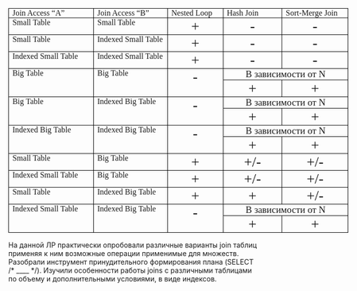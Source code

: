 <table style="width:513.2pt;border-collapse:collapse;border:none;">
    <tbody>
        <tr>
            <td style="width: 125.75pt;border: 1pt solid windowtext;padding: 0in 5.4pt;vertical-align: top;">
                <p style='margin:0in;margin-bottom:.0001pt;text-align:justify;font-size:16px;font-family:"Cambria",serif;'>Join Access &ldquo;A&rdquo;</p>
            </td>
            <td style="width: 104.1pt;border-top: 1pt solid windowtext;border-right: 1pt solid windowtext;border-bottom: 1pt solid windowtext;border-image: initial;border-left: none;padding: 0in 5.4pt;vertical-align: top;">
                <p style='margin:0in;margin-bottom:.0001pt;text-align:justify;font-size:16px;font-family:"Cambria",serif;'>Join Access &ldquo;B&rdquo;</p>
            </td>
            <td style="width: 84.9pt;border-top: 1pt solid windowtext;border-right: 1pt solid windowtext;border-bottom: 1pt solid windowtext;border-image: initial;border-left: none;padding: 0in 5.4pt;vertical-align: top;">
                <p style='margin:0in;margin-bottom:.0001pt;text-align:justify;font-size:16px;font-family:"Cambria",serif;'>Nested Loop</p>
            </td>
            <td style="width: 92.95pt;border-top: 1pt solid windowtext;border-right: 1pt solid windowtext;border-bottom: 1pt solid windowtext;border-image: initial;border-left: none;padding: 0in 5.4pt;vertical-align: top;">
                <p style='margin:0in;margin-bottom:.0001pt;text-align:justify;font-size:16px;font-family:"Cambria",serif;'>Hash Join</p>
            </td>
            <td style="width: 105.5pt;border-top: 1pt solid windowtext;border-right: 1pt solid windowtext;border-bottom: 1pt solid windowtext;border-image: initial;border-left: none;padding: 0in 5.4pt;vertical-align: top;">
                <p style='margin:0in;margin-bottom:.0001pt;text-align:justify;font-size:16px;font-family:"Cambria",serif;'>Sort-Merge Join</p>
            </td>
        </tr>
        <tr>
            <td style="width: 125.75pt;border-right: 1pt solid windowtext;border-bottom: 1pt solid windowtext;border-left: 1pt solid windowtext;border-image: initial;border-top: none;padding: 0in 5.4pt;vertical-align: top;">
                <p style='margin:0in;margin-bottom:.0001pt;text-align:justify;font-size:16px;font-family:"Cambria",serif;'>Small Table</p>
            </td>
            <td style="width: 104.1pt;border-top: none;border-left: none;border-bottom: 1pt solid windowtext;border-right: 1pt solid windowtext;padding: 0in 5.4pt;vertical-align: top;">
                <p style='margin:0in;margin-bottom:.0001pt;text-align:justify;font-size:16px;font-family:"Cambria",serif;'>Small Table</p>
            </td>
            <td style="width: 84.9pt;border-top: none;border-left: none;border-bottom: 1pt solid windowtext;border-right: 1pt solid windowtext;padding: 0in 5.4pt;vertical-align: top;">
                <p style='margin:0in;margin-bottom:.0001pt;text-align:center;font-size:16px;font-family:"Cambria",serif;'><span style="font-size:29px;">+</span></p>
            </td>
            <td style="width: 92.95pt;border-top: none;border-left: none;border-bottom: 1pt solid windowtext;border-right: 1pt solid windowtext;padding: 0in 5.4pt;vertical-align: top;">
                <p style='margin:0in;margin-bottom:.0001pt;text-align:center;font-size:16px;font-family:"Cambria",serif;'><span style="font-size:29px;">-</span></p>
            </td>
            <td style="width: 105.5pt;border-top: none;border-left: none;border-bottom: 1pt solid windowtext;border-right: 1pt solid windowtext;padding: 0in 5.4pt;vertical-align: top;">
                <p style='margin:0in;margin-bottom:.0001pt;text-align:center;font-size:16px;font-family:"Cambria",serif;'><span style="font-size:29px;">-</span></p>
            </td>
        </tr>
        <tr>
            <td style="width: 125.75pt;border-right: 1pt solid windowtext;border-bottom: 1pt solid windowtext;border-left: 1pt solid windowtext;border-image: initial;border-top: none;padding: 0in 5.4pt;vertical-align: top;">
                <p style='margin:0in;margin-bottom:.0001pt;text-align:justify;font-size:16px;font-family:"Cambria",serif;'>Small Table</p>
            </td>
            <td style="width: 104.1pt;border-top: none;border-left: none;border-bottom: 1pt solid windowtext;border-right: 1pt solid windowtext;padding: 0in 5.4pt;vertical-align: top;">
                <p style='margin:0in;margin-bottom:.0001pt;text-align:justify;font-size:16px;font-family:"Cambria",serif;'>Indexed Small Table</p>
            </td>
            <td style="width: 84.9pt;border-top: none;border-left: none;border-bottom: 1pt solid windowtext;border-right: 1pt solid windowtext;padding: 0in 5.4pt;vertical-align: top;">
                <p style='margin:0in;margin-bottom:.0001pt;text-align:center;font-size:16px;font-family:"Cambria",serif;'><span style="font-size:29px;">+</span></p>
            </td>
            <td style="width: 92.95pt;border-top: none;border-left: none;border-bottom: 1pt solid windowtext;border-right: 1pt solid windowtext;padding: 0in 5.4pt;vertical-align: top;">
                <p style='margin:0in;margin-bottom:.0001pt;text-align:center;font-size:16px;font-family:"Cambria",serif;'><span style="font-size:29px;">-</span></p>
            </td>
            <td style="width: 105.5pt;border-top: none;border-left: none;border-bottom: 1pt solid windowtext;border-right: 1pt solid windowtext;padding: 0in 5.4pt;vertical-align: top;">
                <p style='margin:0in;margin-bottom:.0001pt;text-align:center;font-size:16px;font-family:"Cambria",serif;'><span style="font-size:29px;">-</span></p>
            </td>
        </tr>
        <tr>
            <td style="width: 125.75pt;border-right: 1pt solid windowtext;border-bottom: 1pt solid windowtext;border-left: 1pt solid windowtext;border-image: initial;border-top: none;padding: 0in 5.4pt;vertical-align: top;">
                <p style='margin:0in;margin-bottom:.0001pt;text-align:justify;font-size:16px;font-family:"Cambria",serif;'>Indexed Small Table</p>
            </td>
            <td style="width: 104.1pt;border-top: none;border-left: none;border-bottom: 1pt solid windowtext;border-right: 1pt solid windowtext;padding: 0in 5.4pt;vertical-align: top;">
                <p style='margin:0in;margin-bottom:.0001pt;text-align:justify;font-size:16px;font-family:"Cambria",serif;'>Indexed Small Table</p>
            </td>
            <td style="width: 84.9pt;border-top: none;border-left: none;border-bottom: 1pt solid windowtext;border-right: 1pt solid windowtext;padding: 0in 5.4pt;vertical-align: top;">
                <p style='margin:0in;margin-bottom:.0001pt;text-align:center;font-size:16px;font-family:"Cambria",serif;'><span style="font-size:29px;">+</span></p>
            </td>
            <td style="width: 92.95pt;border-top: none;border-left: none;border-bottom: 1pt solid windowtext;border-right: 1pt solid windowtext;padding: 0in 5.4pt;vertical-align: top;">
                <p style='margin:0in;margin-bottom:.0001pt;text-align:center;font-size:16px;font-family:"Cambria",serif;'><span style="font-size:29px;">-</span></p>
            </td>
            <td style="width: 105.5pt;border-top: none;border-left: none;border-bottom: 1pt solid windowtext;border-right: 1pt solid windowtext;padding: 0in 5.4pt;vertical-align: top;">
                <p style='margin:0in;margin-bottom:.0001pt;text-align:center;font-size:16px;font-family:"Cambria",serif;'><span style="font-size:29px;">-</span></p>
            </td>
        </tr>
        <tr>
            <td rowspan="2" style="width: 125.75pt;border-right: 1pt solid windowtext;border-bottom: 1pt solid windowtext;border-left: 1pt solid windowtext;border-image: initial;border-top: none;padding: 0in 5.4pt;vertical-align: top;">
                <p style='margin:0in;margin-bottom:.0001pt;text-align:justify;font-size:16px;font-family:"Cambria",serif;'>Big&nbsp;Table</p>
            </td>
            <td rowspan="2" style="width: 104.1pt;border-top: none;border-left: none;border-bottom: 1pt solid windowtext;border-right: 1pt solid windowtext;padding: 0in 5.4pt;vertical-align: top;">
                <p style='margin:0in;margin-bottom:.0001pt;text-align:justify;font-size:16px;font-family:"Cambria",serif;'>Big&nbsp;Table</p>
            </td>
            <td rowspan="2" style="width: 84.9pt;border-top: none;border-left: none;border-bottom: 1pt solid windowtext;border-right: 1pt solid windowtext;padding: 0in 5.4pt;vertical-align: top;">
                <p style='margin:0in;margin-bottom:.0001pt;text-align:center;font-size:16px;font-family:"Cambria",serif;'><span style="font-size:29px;">-</span></p>
            </td>
            <td colspan="2" style="width: 198.45pt;border-top: none;border-left: none;border-bottom: 1pt solid windowtext;border-right: 1pt solid windowtext;padding: 0in 5.4pt;vertical-align: top;">
                <p style='margin:0in;margin-bottom:.0001pt;text-align:center;font-size:16px;font-family:"Cambria",serif;'><span style="font-size:19px;">В зависимости от&nbsp;</span><span style="font-size:19px;">N</span></p>
            </td>
        </tr>
        <tr>
            <td style="width: 92.95pt;border-top: none;border-left: none;border-bottom: 1pt solid windowtext;border-right: 1pt solid windowtext;padding: 0in 5.4pt;vertical-align: top;">
                <p style='margin:0in;margin-bottom:.0001pt;text-align:center;font-size:16px;font-family:"Cambria",serif;'><span style="font-size:29px;">+</span></p>
            </td>
            <td style="width: 105.5pt;border-top: none;border-left: none;border-bottom: 1pt solid windowtext;border-right: 1pt solid windowtext;padding: 0in 5.4pt;vertical-align: top;">
                <p style='margin:0in;margin-bottom:.0001pt;text-align:center;font-size:16px;font-family:"Cambria",serif;'><span style="font-size:29px;">+</span></p>
            </td>
        </tr>
        <tr>
            <td rowspan="2" style="width: 125.75pt;border-right: 1pt solid windowtext;border-bottom: 1pt solid windowtext;border-left: 1pt solid windowtext;border-image: initial;border-top: none;padding: 0in 5.4pt;vertical-align: top;">
                <p style='margin:0in;margin-bottom:.0001pt;text-align:justify;font-size:16px;font-family:"Cambria",serif;'>Big&nbsp;Table</p>
            </td>
            <td rowspan="2" style="width: 104.1pt;border-top: none;border-left: none;border-bottom: 1pt solid windowtext;border-right: 1pt solid windowtext;padding: 0in 5.4pt;vertical-align: top;">
                <p style='margin:0in;margin-bottom:.0001pt;text-align:justify;font-size:16px;font-family:"Cambria",serif;'>Indexed&nbsp;Big&nbsp;Table</p>
            </td>
            <td rowspan="2" style="width: 84.9pt;border-top: none;border-left: none;border-bottom: 1pt solid windowtext;border-right: 1pt solid windowtext;padding: 0in 5.4pt;vertical-align: top;">
                <p style='margin:0in;margin-bottom:.0001pt;text-align:center;font-size:16px;font-family:"Cambria",serif;'><span style="font-size:29px;">-</span></p>
            </td>
            <td colspan="2" style="width: 198.45pt;border-top: none;border-left: none;border-bottom: 1pt solid windowtext;border-right: 1pt solid windowtext;padding: 0in 5.4pt;vertical-align: top;">
                <p style='margin:0in;margin-bottom:.0001pt;text-align:center;font-size:16px;font-family:"Cambria",serif;'><span style="font-size:19px;">В зависимости от&nbsp;</span><span style="font-size:19px;">N</span></p>
            </td>
        </tr>
        <tr>
            <td style="width: 92.95pt;border-top: none;border-left: none;border-bottom: 1pt solid windowtext;border-right: 1pt solid windowtext;padding: 0in 5.4pt;vertical-align: top;">
                <p style='margin:0in;margin-bottom:.0001pt;text-align:center;font-size:16px;font-family:"Cambria",serif;'><span style="font-size:29px;">+</span></p>
            </td>
            <td style="width: 105.5pt;border-top: none;border-left: none;border-bottom: 1pt solid windowtext;border-right: 1pt solid windowtext;padding: 0in 5.4pt;vertical-align: top;">
                <p style='margin:0in;margin-bottom:.0001pt;text-align:center;font-size:16px;font-family:"Cambria",serif;'><span style="font-size:29px;">+</span></p>
            </td>
        </tr>
        <tr>
            <td rowspan="2" style="width: 125.75pt;border-right: 1pt solid windowtext;border-bottom: 1pt solid windowtext;border-left: 1pt solid windowtext;border-image: initial;border-top: none;padding: 0in 5.4pt;vertical-align: top;">
                <p style='margin:0in;margin-bottom:.0001pt;text-align:justify;font-size:16px;font-family:"Cambria",serif;'>Indexed&nbsp;Big&nbsp;Table</p>
            </td>
            <td rowspan="2" style="width: 104.1pt;border-top: none;border-left: none;border-bottom: 1pt solid windowtext;border-right: 1pt solid windowtext;padding: 0in 5.4pt;vertical-align: top;">
                <p style='margin:0in;margin-bottom:.0001pt;text-align:justify;font-size:16px;font-family:"Cambria",serif;'>Indexed&nbsp;Big&nbsp;Table</p>
            </td>
            <td rowspan="2" style="width: 84.9pt;border-top: none;border-left: none;border-bottom: 1pt solid windowtext;border-right: 1pt solid windowtext;padding: 0in 5.4pt;vertical-align: top;">
                <p style='margin:0in;margin-bottom:.0001pt;text-align:center;font-size:16px;font-family:"Cambria",serif;'><span style="font-size:29px;">-</span></p>
            </td>
            <td colspan="2" style="width: 198.45pt;border-top: none;border-left: none;border-bottom: 1pt solid windowtext;border-right: 1pt solid windowtext;padding: 0in 5.4pt;vertical-align: top;">
                <p style='margin:0in;margin-bottom:.0001pt;text-align:center;font-size:16px;font-family:"Cambria",serif;'><span style="font-size:19px;">В зависимости от&nbsp;</span><span style="font-size:19px;">N</span></p>
            </td>
        </tr>
        <tr>
            <td style="width: 92.95pt;border-top: none;border-left: none;border-bottom: 1pt solid windowtext;border-right: 1pt solid windowtext;padding: 0in 5.4pt;vertical-align: top;">
                <p style='margin:0in;margin-bottom:.0001pt;text-align:center;font-size:16px;font-family:"Cambria",serif;'><span style="font-size:29px;">+</span></p>
            </td>
            <td style="width: 105.5pt;border-top: none;border-left: none;border-bottom: 1pt solid windowtext;border-right: 1pt solid windowtext;padding: 0in 5.4pt;vertical-align: top;">
                <p style='margin:0in;margin-bottom:.0001pt;text-align:center;font-size:16px;font-family:"Cambria",serif;'><span style="font-size:29px;">+</span></p>
            </td>
        </tr>
        <tr>
            <td style="width: 125.75pt;border-right: 1pt solid windowtext;border-bottom: 1pt solid windowtext;border-left: 1pt solid windowtext;border-image: initial;border-top: none;padding: 0in 5.4pt;vertical-align: top;">
                <p style='margin:0in;margin-bottom:.0001pt;text-align:justify;font-size:16px;font-family:"Cambria",serif;'>Small Table</p>
            </td>
            <td style="width: 104.1pt;border-top: none;border-left: none;border-bottom: 1pt solid windowtext;border-right: 1pt solid windowtext;padding: 0in 5.4pt;vertical-align: top;">
                <p style='margin:0in;margin-bottom:.0001pt;text-align:justify;font-size:16px;font-family:"Cambria",serif;'>Big&nbsp;Table</p>
            </td>
            <td style="width: 84.9pt;border-top: none;border-left: none;border-bottom: 1pt solid windowtext;border-right: 1pt solid windowtext;padding: 0in 5.4pt;vertical-align: top;">
                <p style='margin:0in;margin-bottom:.0001pt;text-align:center;font-size:16px;font-family:"Cambria",serif;'><span style="font-size:29px;">+</span></p>
            </td>
            <td style="width: 92.95pt;border-top: none;border-left: none;border-bottom: 1pt solid windowtext;border-right: 1pt solid windowtext;padding: 0in 5.4pt;vertical-align: top;">
                <p style='margin:0in;margin-bottom:.0001pt;text-align:center;font-size:16px;font-family:"Cambria",serif;'><span style="font-size:29px;">+/-</span></p>
            </td>
            <td style="width: 105.5pt;border-top: none;border-left: none;border-bottom: 1pt solid windowtext;border-right: 1pt solid windowtext;padding: 0in 5.4pt;vertical-align: top;">
                <p style='margin:0in;margin-bottom:.0001pt;text-align:center;font-size:16px;font-family:"Cambria",serif;'><span style="font-size:29px;">+/-</span></p>
            </td>
        </tr>
        <tr>
            <td style="width: 125.75pt;border-right: 1pt solid windowtext;border-bottom: 1pt solid windowtext;border-left: 1pt solid windowtext;border-image: initial;border-top: none;padding: 0in 5.4pt;vertical-align: top;">
                <p style='margin:0in;margin-bottom:.0001pt;text-align:justify;font-size:16px;font-family:"Cambria",serif;'>Indexed Small Table</p>
            </td>
            <td style="width: 104.1pt;border-top: none;border-left: none;border-bottom: 1pt solid windowtext;border-right: 1pt solid windowtext;padding: 0in 5.4pt;vertical-align: top;">
                <p style='margin:0in;margin-bottom:.0001pt;text-align:justify;font-size:16px;font-family:"Cambria",serif;'>Big&nbsp;Table</p>
            </td>
            <td style="width: 84.9pt;border-top: none;border-left: none;border-bottom: 1pt solid windowtext;border-right: 1pt solid windowtext;padding: 0in 5.4pt;vertical-align: top;">
                <p style='margin:0in;margin-bottom:.0001pt;text-align:center;font-size:16px;font-family:"Cambria",serif;'><span style="font-size:29px;">+</span></p>
            </td>
            <td style="width: 92.95pt;border-top: none;border-left: none;border-bottom: 1pt solid windowtext;border-right: 1pt solid windowtext;padding: 0in 5.4pt;vertical-align: top;">
                <p style='margin:0in;margin-bottom:.0001pt;text-align:center;font-size:16px;font-family:"Cambria",serif;'><span style="font-size:29px;">+/-</span></p>
            </td>
            <td style="width: 105.5pt;border-top: none;border-left: none;border-bottom: 1pt solid windowtext;border-right: 1pt solid windowtext;padding: 0in 5.4pt;vertical-align: top;">
                <p style='margin:0in;margin-bottom:.0001pt;text-align:center;font-size:16px;font-family:"Cambria",serif;'><span style="font-size:29px;">+/-</span></p>
            </td>
        </tr>
        <tr>
            <td style="width: 125.75pt;border-right: 1pt solid windowtext;border-bottom: 1pt solid windowtext;border-left: 1pt solid windowtext;border-image: initial;border-top: none;padding: 0in 5.4pt;vertical-align: top;">
                <p style='margin:0in;margin-bottom:.0001pt;text-align:justify;font-size:16px;font-family:"Cambria",serif;'>Small Table</p>
            </td>
            <td style="width: 104.1pt;border-top: none;border-left: none;border-bottom: 1pt solid windowtext;border-right: 1pt solid windowtext;padding: 0in 5.4pt;vertical-align: top;">
                <p style='margin:0in;margin-bottom:.0001pt;text-align:justify;font-size:16px;font-family:"Cambria",serif;'>Indexed&nbsp;Big&nbsp;Table</p>
            </td>
            <td style="width: 84.9pt;border-top: none;border-left: none;border-bottom: 1pt solid windowtext;border-right: 1pt solid windowtext;padding: 0in 5.4pt;vertical-align: top;">
                <p style='margin:0in;margin-bottom:.0001pt;text-align:center;font-size:16px;font-family:"Cambria",serif;'><span style="font-size:29px;">+</span></p>
            </td>
            <td style="width: 92.95pt;border-top: none;border-left: none;border-bottom: 1pt solid windowtext;border-right: 1pt solid windowtext;padding: 0in 5.4pt;vertical-align: top;">
                <p style='margin:0in;margin-bottom:.0001pt;text-align:center;font-size:16px;font-family:"Cambria",serif;'><span style="font-size:29px;">+</span></p>
            </td>
            <td style="width: 105.5pt;border-top: none;border-left: none;border-bottom: 1pt solid windowtext;border-right: 1pt solid windowtext;padding: 0in 5.4pt;vertical-align: top;">
                <p style='margin:0in;margin-bottom:.0001pt;text-align:center;font-size:16px;font-family:"Cambria",serif;'><span style="font-size:29px;">+/-</span></p>
            </td>
        </tr>
        <tr>
            <td rowspan="2" style="width: 125.75pt;border-right: 1pt solid windowtext;border-bottom: 1pt solid windowtext;border-left: 1pt solid windowtext;border-image: initial;border-top: none;padding: 0in 5.4pt;vertical-align: top;">
                <p style='margin:0in;margin-bottom:.0001pt;text-align:justify;font-size:16px;font-family:"Cambria",serif;'>Indexed Small Table</p>
            </td>
            <td rowspan="2" style="width: 104.1pt;border-top: none;border-left: none;border-bottom: 1pt solid windowtext;border-right: 1pt solid windowtext;padding: 0in 5.4pt;vertical-align: top;">
                <p style='margin:0in;margin-bottom:.0001pt;text-align:justify;font-size:16px;font-family:"Cambria",serif;'>Indexed&nbsp;Big&nbsp;Table</p>
            </td>
            <td rowspan="2" style="width: 84.9pt;border-top: none;border-left: none;border-bottom: 1pt solid windowtext;border-right: 1pt solid windowtext;padding: 0in 5.4pt;vertical-align: top;">
                <p style='margin:0in;margin-bottom:.0001pt;text-align:center;font-size:16px;font-family:"Cambria",serif;'><span style="font-size:29px;">-</span></p>
            </td>
            <td colspan="2" style="width: 198.45pt;border-top: none;border-left: none;border-bottom: 1pt solid windowtext;border-right: 1pt solid windowtext;padding: 0in 5.4pt;vertical-align: top;">
                <p style='margin:0in;margin-bottom:.0001pt;text-align:center;font-size:16px;font-family:"Cambria",serif;'><span style="font-size:19px;">В зависимости от&nbsp;</span><span style="font-size:19px;">N</span></p>
            </td>
        </tr>
        <tr>
            <td style="width: 92.95pt;border-top: none;border-left: none;border-bottom: 1pt solid windowtext;border-right: 1pt solid windowtext;padding: 0in 5.4pt;vertical-align: top;">
                <p style='margin:0in;margin-bottom:.0001pt;text-align:center;font-size:16px;font-family:"Cambria",serif;'><span style="font-size:29px;">+</span></p>
            </td>
            <td style="width: 105.5pt;border-top: none;border-left: none;border-bottom: 1pt solid windowtext;border-right: 1pt solid windowtext;padding: 0in 5.4pt;vertical-align: top;">
                <p style='margin:0in;margin-bottom:.0001pt;text-align:center;font-size:16px;font-family:"Cambria",serif;'><span style="font-size:29px;">+</span></p>
            </td>
        </tr>
    </tbody>
</table>

На данной ЛР практически опробовали различные варианты join таблиц 
применяя к ним возможные операции применимые для множеств. Разобрали инструмент
принудительного формирования плана (SELECT /* ____ */). Изучили особенности работы joins 
c различными таблицами по объему и дополнительными условиями, в виде индексов.